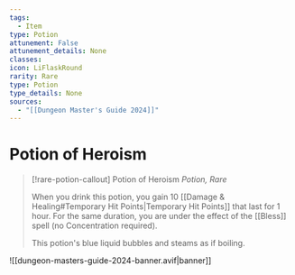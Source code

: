 ```yaml
---
tags:
  - Item
type: Potion
attunement: False
attunement_details: None
classes:
icon: LiFlaskRound
rarity: Rare
type: Potion
type_details: None
sources: 
  - "[[Dungeon Master's Guide 2024]]"
---
```

# Potion of Heroism
>[!rare-potion-callout] Potion of Heroism
>_Potion, Rare_
>
>When you drink this potion, you gain 10 [[Damage & Healing#Temporary Hit Points\|Temporary Hit Points]] that last for 1 hour. For the same duration, you are under the effect of the [[Bless]] spell (no Concentration required).
>
>This potion's blue liquid bubbles and steams as if boiling.
>


![[dungeon-masters-guide-2024-banner.avif|banner]]
